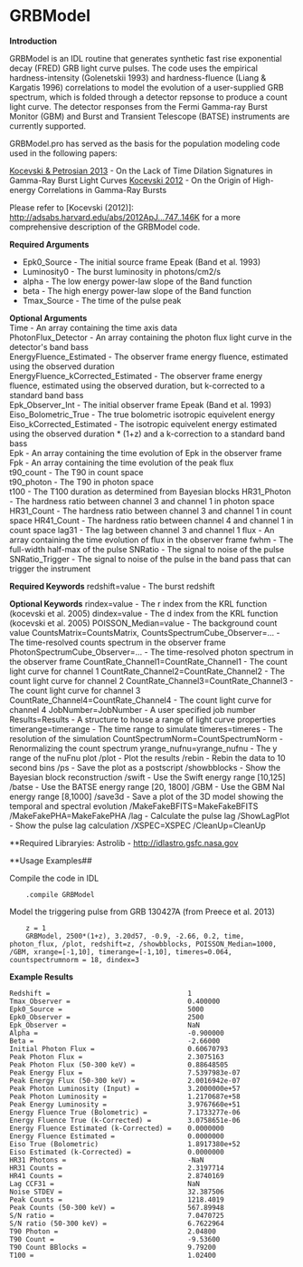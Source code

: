 # GRBModel

**Introduction**

GRBModel is an IDL routine that generates synthetic fast rise exponential decay (FRED) GRB light curve pulses.  The code uses the empirical hardness-intensity (Golenetskii 1993) and hardness-fluence (Liang & Kargatis 1996) correlations to model the evolution of a user-supplied GRB spectrum, which is folded through a detector repsonse to produce a count light curve.  The detector responses from the Fermi Gamma-ray Burst Monitor (GBM) and Burst and Transient Telescope (BATSE) instruments are currently supported.  

GRBModel.pro has served as the basis for the population modeling code used in the following papers:

<a href="http://adsabs.harvard.edu/abs/2013ApJ...765..116K">Kocevski & Petrosian 2013</a>  - On the Lack of Time Dilation Signatures in Gamma-Ray Burst Light Curves
<a href="http://adsabs.harvard.edu/abs/2012ApJ...747..146K">Kocevski 2012</a> - On the Origin of High-energy Correlations in Gamma-Ray Bursts

Please refer to [Kocevski (2012)]: http://adsabs.harvard.edu/abs/2012ApJ...747..146K for a more comprehensive description of the GRBModel code.

**Required Arguments**<br>
* Epk0_Source								- The initial source frame Epeak (Band et al. 1993)<br>
* Luminosity0								- The burst luminosity in photons/cm2/s<br>
* alpha									- The low energy power-law slope of the Band function<br>
* beta									- The high energy power-law slope of the Band function<br>
* Tmax_Source								- The time of the pulse peak<br>

**Optional Arguments**<br>
Time 									- An array containing the time axis data<br>
PhotonFlux_Detector						- An array containing the photon flux light curve in the detector's band bass<br>
EnergyFluence_Estimated 				- The observer frame energy fluence, estimated using the observed duration<br>
EnergyFluence_kCorrected_Estimated		- The observer frame energy fluence, estimated using the observed duration, but k-corrected to a standard band bass<br>
Epk_Observer_Int						- The initial observer frame Epeak (Band et al. 1993)<br>
Eiso_Bolometric_True					- The true bolometric isotropic equivelent energy<br>
Eiso_kCorrected_Estimated				- The isotropic equivelent energy estimated using the observed duration * (1+z) and a k-correction to a standard band bass<br>
Epk 									- An array containing the time evolution of Epk in the observer frame<br>
Fpk 									- An array containing the time evolution of the peak flux<br>
t90_count								- The T90 in count space<br>
t90_photon								- The T90 in photon space<br>
t100									- The T100 duration as determined from Bayesian blocks
HR31_Photon								- The hardness ratio between channel 3 and channel 1 in photon space
HR31_Count								- The hardness ratio between channel 3 and channel 1 in count space
HR41_Count								- The hardness ratio between channel 4 and channel 1 in count space
lag31									- The lag between channel 3 and channel 1
flux 									- An array containing the time evolution of flux in the observer frame
fwhm									- The full-width half-max of the pulse
SNRatio 								- The signal to noise of the pulse
SNRatio_Trigger							- The signal to noise of the pulse in the band pass that can trigger the instrument

**Required Keywords**
redshift=value 							- The burst redshift

**Optional Keywords**
rindex=value 							- The r index from the KRL function (kocevski et al. 2005)
dindex=value 							- The d index from the KRL function (kocevski et al. 2005)
POISSON_Median=value					- The background count value
CountsMatrix=CountsMatrix, 
CountsSpectrumCube_Observer=...			- The time-resolved counts spectrum in the observer frame
PhotonSpectrumCube_Observer=...			- The time-resolved photon spectrum in the observer frame
CountRate_Channel1=CountRate_Channel1	- The count light curve for channel 1 
CountRate_Channel2=CountRate_Channel2	- The count light curve for channel 2
CountRate_Channel3=CountRate_Channel3	- The count light curve for channel 3
CountRate_Channel4=CountRate_Channel4	- The count light curve for channel 4
JobNumber=JobNumber						- A user specified job number
Results=Results 						- A structure to house a range of light curve properties
timerange=timerange						- The time range to simulate
timeres=timeres 						- The resolution of the simulation
CountSpectrumNorm=CountSpectrumNorm 	- Renormalizing the count spectrum
yrange_nufnu=yrange_nufnu 				- The y range of the nuFnu plot
/plot 									- Plot the results
/rebin									- Rebin the data to 10 second bins
/ps 									- Save the plot as a postscript
/showbblocks 							- Show the Bayesian block reconstruction
/swift 									- Use the Swift energy range [10,125]
/batse 									- Use the BATSE energy range [20, 1800]
/GBM 									- Use the GBM NaI energy range [8,1000]
/save3d									- Save a plot of the 3D model showing the temporal and spectral evolution 
/MakeFakeBFITS=MakeFakeBFITS
/MakeFakePHA=MakeFakePHA
/lag 									- Calculate the pulse lag
/ShowLagPlot 							- Show the pulse lag calculation
/XSPEC=XSPEC
/CleanUp=CleanUp

**Required Libraryies:
Astrolib - http://idlastro.gsfc.nasa.gov

**Usage Examples##

Compile the code in IDL
```IDL
    .compile GRBModel
```

Model the triggering pulse from GRB 130427A (from Preece et al. 2013)
```IDL
    z = 1
	GRBModel, 2500*(1+z), 3.20d57, -0.9, -2.66, 0.2, time, photon_flux, /plot, redshift=z, /showbblocks, POISSON_Median=1000, /GBM, xrange=[-1,10], timerange=[-1,10], timeres=0.064, countspectrumnorm = 18, dindex=3
```

**Example Results**
```IDL
Redshift =									1
Tmax_Observer =								0.400000
Epk0_Source =								5000
Epk0_Observer =								2500
Epk_Observer =								NaN
Alpha =										-0.900000
Beta =										-2.66000
Initial Photon Flux =						0.60670793
Peak Photon Flux =							2.3075163
Peak Photon Flux (50-300 keV) =				0.88648505
Peak Energy Flux =							7.5397983e-07
Peak Energy Flux (50-300 keV) =				2.0016942e-07
Peak Photon Luminosity (Input) =			3.2000000e+57
Peak Photon Luminosity =					1.2170687e+58
Peak Energy Luminosity =					3.9767660e+51
Energy Fluence True (Bolometric) =			7.1733277e-06
Energy Fluence True (k-Corrected) =			3.0758651e-06
Energy Fluence Estimated (k-Corrected) =	0.0000000
Energy Fluence Estimated =					0.0000000
Eiso True (Bolometric) 						1.8917380e+52
Eiso Estimated (k-Corrected) =				0.0000000
HR31 Photons =								-NaN
HR31 Counts =								2.3197714
HR41 Counts =								2.8740169
Lag CCF31 =									NaN
Noise STDEV =								32.387506
Peak Counts =								1218.4019
Peak Counts (50-300 keV) =					567.89948
S/N ratio =									7.0470725
S/N ratio (50-300 keV) =					6.7622964
T90 Photon =								2.04800
T90 Count =									-9.53600
T90 Count BBlocks =							9.79200
T100 =										1.02400
```